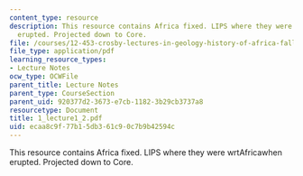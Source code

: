 ```yaml
---
content_type: resource
description: This resource contains Africa fixed. LIPS where they were wrtAfricawhen
  erupted. Projected down to Core.
file: /courses/12-453-crosby-lectures-in-geology-history-of-africa-fall-2005/ecaa8c9f77b15db361c90c7b9b42594c_1_lecture1_2.pdf
file_type: application/pdf
learning_resource_types:
- Lecture Notes
ocw_type: OCWFile
parent_title: Lecture Notes
parent_type: CourseSection
parent_uid: 920377d2-3673-e7cb-1182-3b29cb3737a8
resourcetype: Document
title: 1_lecture1_2.pdf
uid: ecaa8c9f-77b1-5db3-61c9-0c7b9b42594c
---
```

This resource contains Africa fixed. LIPS where they were wrtAfricawhen erupted. Projected down to Core.

